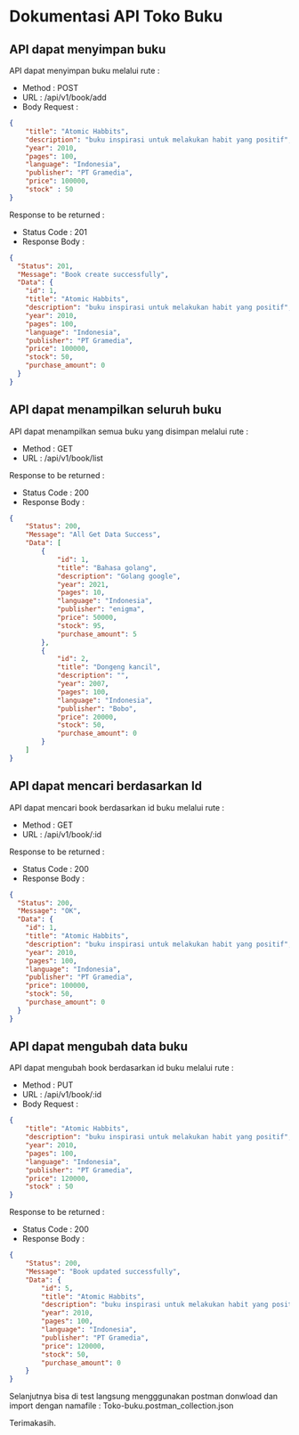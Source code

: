 # Dokumentasi API Toko Buku

## API dapat menyimpan buku
API dapat menyimpan buku melalui rute :
- Method : POST
- URL : /api/v1/book/add
- Body Request :
```json
{
    "title": "Atomic Habbits",
    "description": "buku inspirasi untuk melakukan habit yang positif",
    "year": 2010,
    "pages": 100,
    "language": "Indonesia",
    "publisher": "PT Gramedia",
    "price": 100000,
    "stock" : 50
}
```

Response to be returned :
- Status Code : 201
- Response Body :

```json
{
  "Status": 201,
  "Message": "Book create successfully",
  "Data": {
    "id": 1,
    "title": "Atomic Habbits",
    "description": "buku inspirasi untuk melakukan habit yang positif",
    "year": 2010,
    "pages": 100,
    "language": "Indonesia",
    "publisher": "PT Gramedia",
    "price": 100000,
    "stock": 50,
    "purchase_amount": 0
  }
}
```

## API dapat menampilkan seluruh buku
API dapat menampilkan semua buku yang disimpan melalui rute :
- Method : GET
- URL : /api/v1/book/list

Response to be returned :
- Status Code : 200
- Response Body :

```json
{
    "Status": 200,
    "Message": "All Get Data Success",
    "Data": [
        {
            "id": 1,
            "title": "Bahasa golang",
            "description": "Golang google",
            "year": 2021,
            "pages": 10,
            "language": "Indonesia",
            "publisher": "enigma",
            "price": 50000,
            "stock": 95,
            "purchase_amount": 5
        },
        {
            "id": 2,
            "title": "Dongeng kancil",
            "description": "",
            "year": 2007,
            "pages": 100,
            "language": "Indonesia",
            "publisher": "Bobo",
            "price": 20000,
            "stock": 50,
            "purchase_amount": 0
        }
    ]
}
```

## API dapat mencari berdasarkan Id
API dapat mencari book berdasarkan id buku melalui rute :
- Method : GET
- URL : /api/v1/book/:id

Response to be returned :
- Status Code : 200
- Response Body :
```json
{
  "Status": 200,
  "Message": "OK",
  "Data": {
    "id": 1,
    "title": "Atomic Habbits",
    "description": "buku inspirasi untuk melakukan habit yang positif",
    "year": 2010,
    "pages": 100,
    "language": "Indonesia",
    "publisher": "PT Gramedia",
    "price": 100000,
    "stock": 50,
    "purchase_amount": 0
  }
}
```

## API dapat mengubah data buku
API dapat mengubah book berdasarkan id buku melalui rute :
- Method : PUT
- URL : /api/v1/book/:id
- Body Request :
```json
{
    "title": "Atomic Habbits",
    "description": "buku inspirasi untuk melakukan habit yang positif",
    "year": 2010,
    "pages": 100,
    "language": "Indonesia",
    "publisher": "PT Gramedia",
    "price": 120000,
    "stock" : 50
}
```

Response to be returned :
- Status Code : 200
- Response Body :
```json
{
    "Status": 200,
    "Message": "Book updated successfully",
    "Data": {
        "id": 5,
        "title": "Atomic Habbits",
        "description": "buku inspirasi untuk melakukan habit yang positif",
        "year": 2010,
        "pages": 100,
        "language": "Indonesia",
        "publisher": "PT Gramedia",
        "price": 120000,
        "stock": 50,
        "purchase_amount": 0
    }
}
```

Selanjutnya bisa di test langsung mengggunakan postman donwload dan import dengan namafile : Toko-buku.postman_collection.json

Terimakasih.

